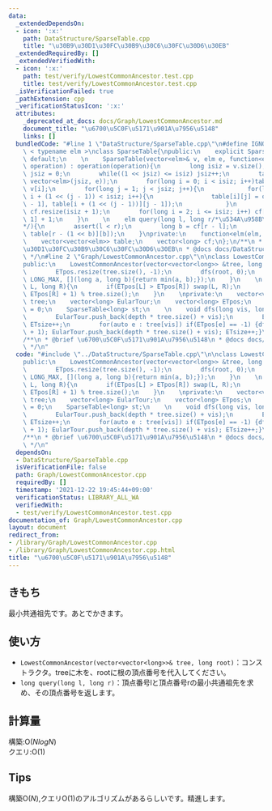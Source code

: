 ```yaml
---
data:
  _extendedDependsOn:
  - icon: ':x:'
    path: DataStructure/SparseTable.cpp
    title: "\u30B9\u30D1\u30FC\u30B9\u30C6\u30FC\u30D6\u30EB"
  _extendedRequiredBy: []
  _extendedVerifiedWith:
  - icon: ':x:'
    path: test/verify/LowestCommonAncestor.test.cpp
    title: test/verify/LowestCommonAncestor.test.cpp
  _isVerificationFailed: true
  _pathExtension: cpp
  _verificationStatusIcon: ':x:'
  attributes:
    _deprecated_at_docs: docs/Graph/LowestCommonAncestor.md
    document_title: "\u6700\u5C0F\u5171\u901A\u7956\u5148"
    links: []
  bundledCode: "#line 1 \"DataStructure/SparseTable.cpp\"\n#define IGNORE\ntemplate\
    \ < typename elm >\nclass SparseTable{\npublic:\n    explicit SparseTable() =\
    \ default;\n    \n    SparseTable(vector<elm>& v, elm e, function<elm(elm, elm)>\
    \ operation) : operation(operation){\n        long isiz = v.size();\n        long\
    \ jsiz = 0;\n        while((1 << jsiz) <= isiz) jsiz++;\n        table.resize(isiz,\
    \ vector<elm>(jsiz, e));\n        for(long i = 0; i < isiz; i++)table[i][0] =\
    \ v[i];\n        for(long j = 1; j < jsiz; j++){\n            for(long i = 0;\
    \ i + (1 << (j - 1)) < isiz; i++){\n                table[i][j] = operation(table[i][j\
    \ - 1], table[i + (1 << (j - 1))][j - 1]);\n            }\n        }\n       \
    \ cf.resize(isiz + 1);\n        for(long i = 2; i <= isiz; i++) cf[i] = cf[i >>\
    \ 1] + 1;\n    }\n    \n    elm query(long l, long r/*\u534A\u958B\u533A\u9593\
    */){\n        assert(l < r);\n        long b = cf[r - l];\n        return operation(table[l][b],\
    \ table[r - (1 << b)][b]);\n    }\nprivate:\n    function<elm(elm, elm)> operation;\n\
    \    vector<vector<elm>> table;\n    vector<long> cf;\n};\n/**\n * @brief \u30B9\
    \u30D1\u30FC\u30B9\u30C6\u30FC\u30D6\u30EB\n * @docs docs/DataStructure/SparseTable.md\n\
    \ */\n#line 2 \"Graph/LowestCommonAncestor.cpp\"\n\nclass LowestCommonAncestor{\n\
    public:\n    LowestCommonAncestor(vector<vector<long>> &tree, long root) : tree(tree){\n\
    \        ETpos.resize(tree.size(), -1);\n        dfs(root, 0);\n        st = SparseTable<long>(EularTour,\
    \ LONG_MAX, [](long a, long b){return min(a, b);});\n    }\n    \n    long query(long\
    \ L, long R){\n        if(ETpos[L] > ETpos[R]) swap(L, R);\n        return st.query(ETpos[L],\
    \ ETpos[R] + 1) % tree.size();\n    }\n    \nprivate:\n    vector<vector<long>>\
    \ tree;\n    vector<long> EularTour;\n    vector<long> ETpos;\n    long ETsize\
    \ = 0;\n    SparseTable<long> st;\n    \n    void dfs(long vis, long depth){\n\
    \        EularTour.push_back(depth * tree.size() + vis);\n        ETpos[vis] =\
    \ ETsize++;\n        for(auto e : tree[vis]) if(ETpos[e] == -1) {dfs(e, depth\
    \ + 1); EularTour.push_back(depth * tree.size() + vis); ETsize++;}\n    }\n};\n\
    /**\n * @brief \u6700\u5C0F\u5171\u901A\u7956\u5148\n * @docs docs/Graph/LowestCommonAncestor.md\n\
    \ */\n"
  code: "#include \"../DataStructure/SparseTable.cpp\"\n\nclass LowestCommonAncestor{\n\
    public:\n    LowestCommonAncestor(vector<vector<long>> &tree, long root) : tree(tree){\n\
    \        ETpos.resize(tree.size(), -1);\n        dfs(root, 0);\n        st = SparseTable<long>(EularTour,\
    \ LONG_MAX, [](long a, long b){return min(a, b);});\n    }\n    \n    long query(long\
    \ L, long R){\n        if(ETpos[L] > ETpos[R]) swap(L, R);\n        return st.query(ETpos[L],\
    \ ETpos[R] + 1) % tree.size();\n    }\n    \nprivate:\n    vector<vector<long>>\
    \ tree;\n    vector<long> EularTour;\n    vector<long> ETpos;\n    long ETsize\
    \ = 0;\n    SparseTable<long> st;\n    \n    void dfs(long vis, long depth){\n\
    \        EularTour.push_back(depth * tree.size() + vis);\n        ETpos[vis] =\
    \ ETsize++;\n        for(auto e : tree[vis]) if(ETpos[e] == -1) {dfs(e, depth\
    \ + 1); EularTour.push_back(depth * tree.size() + vis); ETsize++;}\n    }\n};\n\
    /**\n * @brief \u6700\u5C0F\u5171\u901A\u7956\u5148\n * @docs docs/Graph/LowestCommonAncestor.md\n\
    \ */\n"
  dependsOn:
  - DataStructure/SparseTable.cpp
  isVerificationFile: false
  path: Graph/LowestCommonAncestor.cpp
  requiredBy: []
  timestamp: '2021-12-22 19:45:44+09:00'
  verificationStatus: LIBRARY_ALL_WA
  verifiedWith:
  - test/verify/LowestCommonAncestor.test.cpp
documentation_of: Graph/LowestCommonAncestor.cpp
layout: document
redirect_from:
- /library/Graph/LowestCommonAncestor.cpp
- /library/Graph/LowestCommonAncestor.cpp.html
title: "\u6700\u5C0F\u5171\u901A\u7956\u5148"
---
```

## きもち

最小共通祖先です。あとでかきます。  

## 使い方  
- `LowestCommonAncestor(vector<vector<long>>& tree, long root)`：コンストラクタ。treeに木を、rootに根の頂点番号を代入してください。  
- `long query(long l, long r)`：頂点番号lと頂点番号rの最小共通祖先を求め、その頂点番号を返します。  

## 計算量

構築:$\mathrm{O}(NlogN)$  
クエリ:$\mathrm{O}(1)$  

## Tips

構築$\mathrm{O}(N)$,クエリ$\mathrm{O}(1)$のアルゴリズムがあるらしいです。精進します。  
